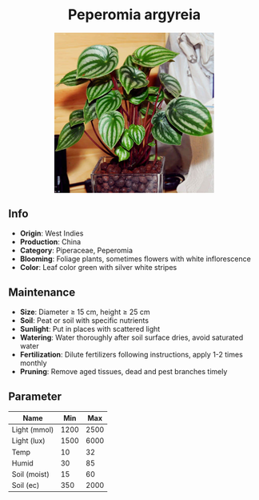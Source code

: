 <h1 align='center'>Peperomia argyreia</h1>
<p align="center">
    <img 
        align='center'
        width='320'
        src="../images/peperomia argyreia.png" 
        alt='Peperomia argyreia' />
</p>

## Info

 - **Origin**: West Indies
 - **Production**: China
 - **Category**: Piperaceae, Peperomia
 - **Blooming**: Foliage plants, sometimes flowers with white inflorescence
 - **Color**: Leaf color green with silver white stripes

## Maintenance

 - **Size**: Diameter ≥ 15 cm, height ≥ 25 cm
 - **Soil**: Peat or soil with specific nutrients
 - **Sunlight**: Put in places with scattered light
 - **Watering**: Water thoroughly after soil surface dries, avoid saturated water
 - **Fertilization**: Dilute fertilizers following instructions, apply 1-2 times monthly
 - **Pruning**: Remove aged tissues, dead and pest branches timely

## Parameter

| Name         | Min  | Max   |
|--------------|------|-------|
| Light (mmol) | 1200 | 2500  |
| Light (lux)  | 1500 | 6000 |
| Temp         | 10    | 32    |
| Humid        | 30   | 85    |
| Soil (moist) | 15   | 60    |
| Soil (ec)    | 350  | 2000  |